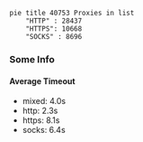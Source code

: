 
```mermaid
pie title 40753 Proxies in list
    "HTTP" : 28437
    "HTTPS": 10668
    "SOCKS" : 8696
```

### Some Info
#### Average Timeout

- mixed: 4.0s
- http: 2.3s
- https: 8.1s
- socks: 6.4s